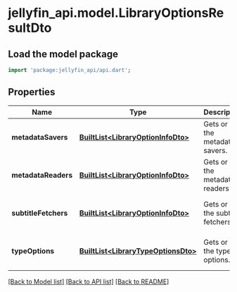 # jellyfin_api.model.LibraryOptionsResultDto

## Load the model package
```dart
import 'package:jellyfin_api/api.dart';
```

## Properties
Name | Type | Description | Notes
------------ | ------------- | ------------- | -------------
**metadataSavers** | [**BuiltList&lt;LibraryOptionInfoDto&gt;**](LibraryOptionInfoDto.md) | Gets or sets the metadata savers. | [optional] [default to const []]
**metadataReaders** | [**BuiltList&lt;LibraryOptionInfoDto&gt;**](LibraryOptionInfoDto.md) | Gets or sets the metadata readers. | [optional] [default to const []]
**subtitleFetchers** | [**BuiltList&lt;LibraryOptionInfoDto&gt;**](LibraryOptionInfoDto.md) | Gets or sets the subtitle fetchers. | [optional] [default to const []]
**typeOptions** | [**BuiltList&lt;LibraryTypeOptionsDto&gt;**](LibraryTypeOptionsDto.md) | Gets or sets the type options. | [optional] [default to const []]

[[Back to Model list]](../README.md#documentation-for-models) [[Back to API list]](../README.md#documentation-for-api-endpoints) [[Back to README]](../README.md)


